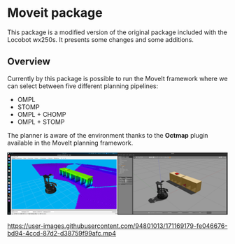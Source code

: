 # Moveit package

This package is a modified version of the original package included with the Locobot wx250s. It presents some changes and some additions.

## Overview

Currently by this package is possible to run the MoveIt framework where we can select between five different planning pipelines:

- OMPL
- STOMP
- OMPL + CHOMP
- OMPL + STOMP

The planner is aware of the environment thanks to the **Octmap** plugin available in the MoveIt planning framework. 

![Example how what is possible to detect with Octomap](/media/octomap.png)


https://user-images.githubusercontent.com/94801013/171169179-fe046676-bd94-4ccd-87d2-d38759f99afc.mp4


